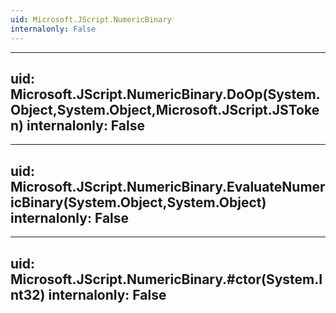 ```yaml
---
uid: Microsoft.JScript.NumericBinary
internalonly: False
---
```


---
uid: Microsoft.JScript.NumericBinary.DoOp(System.Object,System.Object,Microsoft.JScript.JSToken)
internalonly: False
---

---
uid: Microsoft.JScript.NumericBinary.EvaluateNumericBinary(System.Object,System.Object)
internalonly: False
---

---
uid: Microsoft.JScript.NumericBinary.#ctor(System.Int32)
internalonly: False
---

